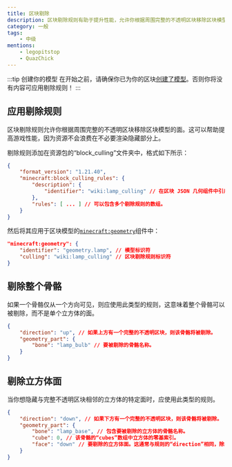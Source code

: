 ```yaml
---
title: 区块剔除
description: 区块剔除规则有助于提升性能，允许你根据周围完整的不透明区块移除区块模型的面。
category: 一般
tags:
    - 中级
mentions:
    - legopitstop
    - QuazChick
---
```


:::tip 创建你的模型
在开始之前，请确保你已为你的区块[创建了模型](../blocks/block-models.md)。否则你将没有内容可应用剔除规则！
:::

## 应用剔除规则

区块剔除规则允许你根据周围完整的不透明区块移除区块模型的面。这可以帮助提高游戏性能，因为资源不会浪费在不必要渲染隐藏部分上。

剔除规则添加在资源包的“block_culling”文件夹中，格式如下所示：

```json title="RP/block_culling/lamp.json"
{
    "format_version": "1.21.40",
    "minecraft:block_culling_rules": {
        "description": {
            "identifier": "wiki:lamp_culling" // 在区块 JSON 几何组件中引用的标识符。
        },
        "rules": [ ... ] // 可以包含多个剔除规则的数组。
    }
}
```

然后将其应用于区块模型的[`minecraft:geometry`](../blocks/block-components.md#geometry)组件中：

```json title="minecraft:block > components"
"minecraft:geometry": {
    "identifier": "geometry.lamp", // 模型标识符
    "culling": "wiki:lamp_culling" // 区块剔除规则标识符
}
```

## 剔除整个骨骼

如果一个骨骼仅从一个方向可见，则应使用此类型的规则，这意味着整个骨骼可以被剔除，而不是单个立方体的面。

```json title="minecraft:block_culling_rules > rules"
{
    "direction": "up", // 如果上方有一个完整的不透明区块，则该骨骼将被剔除。
    "geometry_part": {
        "bone": "lamp_bulb" // 要被剔除的骨骼名称。
    }
}
```

## 剔除立方体面

当你想隐藏与完整不透明区块相邻的立方体的特定面时，应使用此类型的规则。

```json title="minecraft:block_culling_rules > rules"
{
    "direction": "down", // 如果下方有一个完整的不透明区块，则该骨骼将被剔除。
    "geometry_part": {
        "bone": "lamp_base", // 包含要被剔除的立方体的骨骼名称。
        "cube": 0, // 该骨骼的“cubes”数组中立方体的零基索引。
        "face": "down" // 要剔除的立方体面。这通常与规则的“direction”相同，除非你的立方体被旋转。
    }
}
```